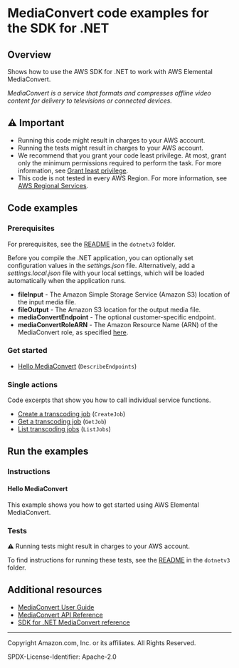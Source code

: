 <!--Generated by WRITEME on 2023-04-25 13:32:14.016996 (UTC)-->
# MediaConvert code examples for the SDK for .NET

## Overview

Shows how to use the AWS SDK for .NET to work with AWS Elemental MediaConvert.

<!--custom.overview.start-->
<!--custom.overview.end-->

*MediaConvert is a service that formats and compresses offline video content for delivery to televisions or connected devices.*

## ⚠ Important

* Running this code might result in charges to your AWS account.
* Running the tests might result in charges to your AWS account.
* We recommend that you grant your code least privilege. At most, grant only the minimum permissions required to perform the task. For more information, see [Grant least privilege](https://docs.aws.amazon.com/IAM/latest/UserGuide/best-practices.html#grant-least-privilege).
* This code is not tested in every AWS Region. For more information, see [AWS Regional Services](https://aws.amazon.com/about-aws/global-infrastructure/regional-product-services).

<!--custom.important.start-->
<!--custom.important.end-->

## Code examples

### Prerequisites

For prerequisites, see the [README](../README.md#Prerequisites) in the `dotnetv3` folder.


<!--custom.prerequisites.start-->

Before you compile the .NET application, you can optionally set configuration values
in the _settings.json_ file. Alternatively, add a _settings.local.json_ file with
your local settings, which will be loaded automatically when the application runs.

* **fileInput** - The Amazon Simple Storage Service (Amazon S3) location of the input media file.
* **fileOutput** - The Amazon S3 location for the output media file.
* **mediaConvertEndpoint** - The optional customer-specific endpoint.
* **mediaConvertRoleARN** - The Amazon Resource Name (ARN) of the MediaConvert role, as specified [here](https://docs.aws.amazon.com/mediaconvert/latest/ug/creating-the-iam-role-in-mediaconvert-configured.html).

<!--custom.prerequisites.end-->


### Get started

* [Hello MediaConvert](Actions/HelloMediaConvert.cs#L4) (`DescribeEndpoints`)

### Single actions

Code excerpts that show you how to call individual service functions.

* [Create a transcoding job](Scenarios/CreateJob/CreateJob.cs#L24) (`CreateJob`)
* [Get a transcoding job](Scenarios/CreateJob/CreateJob.cs#L24) (`GetJob`)
* [List transcoding jobs](Scenarios/CreateJob/CreateJob.cs#L24) (`ListJobs`)

## Run the examples

### Instructions


<!--custom.instructions.start-->
<!--custom.instructions.end-->

#### Hello MediaConvert

This example shows you how to get started using AWS Elemental MediaConvert.



### Tests

⚠ Running tests might result in charges to your AWS account.


To find instructions for running these tests, see the [README](../README.md#Tests)
in the `dotnetv3` folder.



<!--custom.tests.start-->
<!--custom.tests.end-->

## Additional resources

* [MediaConvert User Guide](https://docs.aws.amazon.com/mediaconvert/latest/ug/what-is.html)
* [MediaConvert API Reference](https://docs.aws.amazon.com/mediaconvert/latest/apireference/custom-endpoints.html)
* [SDK for .NET MediaConvert reference](https://docs.aws.amazon.com/sdkfornet/v3/apidocs/items/MediaConvert/NMediaConvert.html)

<!--custom.resources.start-->
<!--custom.resources.end-->

---

Copyright Amazon.com, Inc. or its affiliates. All Rights Reserved.

SPDX-License-Identifier: Apache-2.0